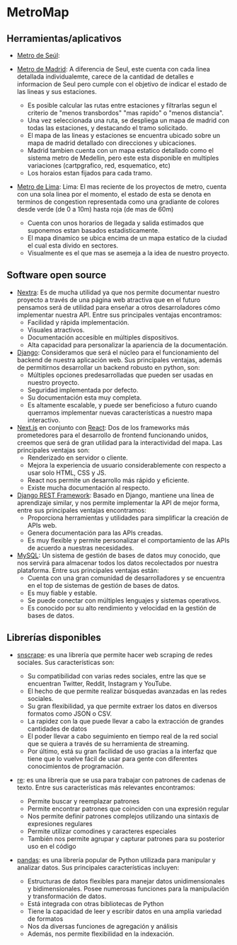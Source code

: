 # MetroMap

## Herramientas/aplicativos

- [Metro de Seúl](https://www.seoulmetro.co.kr/en/cyberStation.do):  
- [Metro de Madrid](https://www.metromadrid.es/es): A diferencia de Seul, este cuenta con cada linea detallada individualemte, carece de la cantidad de detalles e informacion de Seul pero cumple con el objetivo de indicar el estado de las lineas y sus estaciones. 
  - Es posible calcular las rutas entre estaciones y filtrarlas segun el criterio de "menos transbordos" "mas rapido" o "menos distancia". 
  - Una vez seleccionada una ruta, se despliega un mapa de madrid con todas las estaciones, y destacando el tramo solicitado. 
  - El mapa de las lineas y estaciones se encuentra ubicado sobre un mapa de madrid detallado con direcciones y ubicaciones. 
  - Madrid tambien cuenta con un mapa estatico detallado como el sistema metro de Medellin, pero este esta disponible en multiples variaciones (cartpgrafico, red, esquematico, etc)
  - Los horaios estan fijados para cada tramo.

- [Metro de Lima](https://www.lineauno.pe/estaciones/): Lima: El mas reciente de los proyectos de metro, cuenta con una sola linea por el momento, el estado de esta se denota en terminos  de congestion representada como una gradiante de colores desde verde (de 0 a 10m) hasta roja (de mas de 60m)

  - Cuenta con unos horarios de llegada y salida estimados que suponemos estan basados estadisticamente.
  - El mapa dinamico se ubica encima de un mapa estatico de la ciudad el cual esta divido en sectores.
  - Visualmente es el que mas se asemeja a la idea de nuestro proyecto.

## Software open source

- [Nextra](https://nextra.site/): Es de mucha utilidad ya que nos permite documentar nuestro proyecto a través de una página web atractiva que en el futuro pensamos será de utilidad para enseñar a otros desarroladores cómo implementar nuestra API. Entre sus principales ventajas encontramos:
  - Facilidad y rápida implementación.
  - Visuales atractivos.
  - Documentación accesible en múltiples dispositivos.
  - Alta capacidad para personalizar la apariencia de la documentación.
- [Django](https://www.djangoproject.com/): Consideramos que será el núcleo para el funcionamiento del backend de nuestra aplicación web. Sus principales ventajas, además de permitirnos desarrollar un backend robusto en python, son:
  - Múltiples opciones predesarrolladas que pueden ser usadas en nuestro proyecto.
  - Seguridad implementada por defecto.
  - Su documentación esta muy completa.
  - Es altamente escalable, y puede ser beneficioso a futuro cuando querramos implementar nuevas características a nuestro mapa interactivo.
- [Next.js](https://nextjs.org/) en conjunto con [React](https://es.reactjs.org/): Dos de los frameworks más prometedores para el desarrollo de frontend funcionando unidos, creemos que será de gran utilidad para la interactividad del mapa. Las principales ventajas son:
  - Renderizado en servidor o cliente.
  - Mejora la experiencia de usuario considerablemente con respecto a usar solo HTML, CSS y JS.
  - React nos permite un desarrollo más rápido y eficiente.
  - Existe mucha documentación al respecto.
- [Django REST Framework](https://www.django-rest-framework.org/): Basado en Django, mantiene una línea de aprendizaje similar, y nos permite implementar la API de mejor forma, entre sus principales ventajas encontramos:
  - Proporciona herramientas y utilidades para simplificar la creación de APIs web.
  - Genera documentación para las APIs creadas.
  - Es muy flexible y permite personalizar el comportamiento de las APIs de acuerdo a nuestras necesidades.
- [MySQL](https://www.mysql.com/): Un sistema de gestión de bases de datos muy conocido, que nos servirá para almacenar todos los datos recolectados por nuestra plataforma. Entre sus principales ventajas están:
  - Cuenta con una gran comunidad de desarrolladores y se encuentra en el top de sistemas de gestión de bases de datos.
  - Es muy fiable y estable.
  - Se puede conectar con múltiples lenguajes y sistemas operativos.
  - Es conocido por su alto rendimiento y velocidad en la gestión de bases de datos.

## Librerías disponibles

- [snscrape](https://github.com/JustAnotherArchivist/snscrape): es una librería que permite hacer web scraping de redes sociales. Sus características son: 
    - Su compatibilidad con varias redes sociales, entre las que se encuentran Twitter, Reddit,  Instagram y YouTube.
    - El hecho de que permite realizar búsquedas avanzadas en las redes sociales.
    - Su gran flexibilidad, ya que permite extraer los datos en diversos formatos como JSON o CSV.
    - La rapidez con la que puede llevar a cabo la extracción de grandes cantidades de datos
    - El poder llevar a cabo seguimiento en tiempo real de la red social que se quiera a través de su herramienta de streaming.
    - Por último, está su gran facilidad de uso gracias a la interfaz que tiene que lo vuelve fácil de usar para gente con diferentes conocimientos de programación.

- [re](https://docs.python.org/3/library/re.html): es una librería que se usa para trabajar con patrones de cadenas de texto. Entre sus características más relevantes encontramos: 
  - Permite buscar y reemplazar patrones
  - Permite encontrar patrones que coinciden con una expresión regular
  - Nos permite definir patrones complejos utilizando una sintaxis de expresiones regulares
  - Permite utilizar comodines y caracteres especiales
  - También nos permite agrupar y capturar patrones para su posterior uso en el código

- [pandas](https://pandas.pydata.org/): es una librería popular de Python utilizada para manipular y analizar datos. Sus principales características incluyen:
  - Estructuras de datos flexibles para manejar datos unidimensionales y bidimensionales. Posee numerosas funciones para la manipulación y transformación de datos.
  - Está integrada con otras bibliotecas de Python
  - Tiene la capacidad de leer y escribir datos en una amplia variedad de formatos
  - Nos da diversas funciones de agregación y análisis
  - Además, nos permite flexibilidad en la indexación. 

